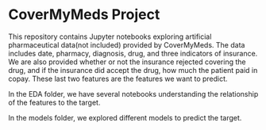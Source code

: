 # CoverMyMeds Project

This repository contains Jupyter notebooks exploring artificial pharmaceutical data(not included) provided by CoverMyMeds. The data includes date, pharmacy, diagnosis, drug, and three indicators of insurance. We are also provided whether or not the insurance rejected covering the drug, and if the insurance did accept the drug, how much the patient paid in copay. These last two features are the features we want to predict.

In the EDA folder, we have several notebooks understanding the relationship of the features to the target.

In the models folder, we explored different models to predict the target.
